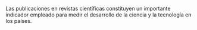 Las publicaciones en revistas científicas constituyen un importante indicador empleado para medir el desarrollo de la ciencia y la tecnología en los países.